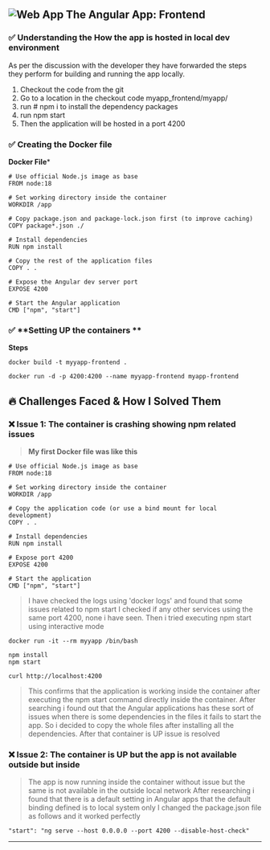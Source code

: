 ## ![Web App](https://img.shields.io/badge/Web%20App-0078D7?style=for-the-badge&logo=googlechrome&logoColor=white) **The Angular App: Frontend**

### ✅ **Understanding the How the app is hosted in local dev environment**

As per the discussion with the developer they have forwarded the steps they perform for building and running the app locally.

1. Checkout the code from the git
2. Go to a location in the checkout code myapp_frontend/myapp/   
3. run # npm i to install the dependency packages
4. run npm start
5. Then the application will be hosted in a port 4200

### ✅ **Creating the Docker file**

**Docker File***
```plaintext
# Use official Node.js image as base
FROM node:18

# Set working directory inside the container
WORKDIR /app

# Copy package.json and package-lock.json first (to improve caching)
COPY package*.json ./

# Install dependencies
RUN npm install

# Copy the rest of the application files
COPY . .

# Expose the Angular dev server port
EXPOSE 4200

# Start the Angular application
CMD ["npm", "start"]

````

### ✅ **Setting UP the containers **

**Steps**
````Plaintext
docker build -t myyapp-frontend .

docker run -d -p 4200:4200 --name myyapp-frontend myapp-frontend

````

## 🔥 **Challenges Faced & How I Solved Them**

### ❌ Issue 1: The container is crashing showing npm related issues

> **My first Docker file was like this**  

```plaintext
# Use official Node.js image as base
FROM node:18

# Set working directory inside the container
WORKDIR /app

# Copy the application code (or use a bind mount for local development)
COPY . .

# Install dependencies
RUN npm install

# Expose port 4200
EXPOSE 4200

# Start the application
CMD ["npm", "start"]

````

> I have checked the logs using 'docker logs' and found that some issues related to npm start
> I checked if any other services using the same port 4200, none i have seen.
> Then i tried executing npm start using interactive mode

````plaintext
docker run -it --rm myyapp /bin/bash

npm install
npm start

curl http://localhost:4200
````
> This confirms that the application is working inside the container after executing the npm start command directly inside the container.
> After searching i found out that the Angular applications has these sort of issues when there is some dependencies in the files it fails to start the app. So i decided to copy the whole files after installing all the dependencies.
> After that container is UP issue is resolved

### ❌ Issue 2: The container is UP but the app is not available outside but inside

> The app is now running inside the container without issue but the same is not available in the outside local network
> After researching i found that there is a default setting in Angular apps that the default binding defined is to local system only
> I changed the package.json file as follows and it worked perfectly
````plaintext
"start": "ng serve --host 0.0.0.0 --port 4200 --disable-host-check"
````

---
